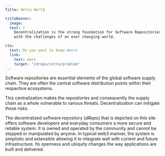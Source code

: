 ```yaml
---
Title: Hello World

titleBanner:
  image:
  text: |
    Decentralization is the strong foundation for Software Repositories to grow
    with the challenges of an ever changing world.

cta:
  text: Do you want to know #more
  link:
    text: more
    target: "/drepo/intro/problem"
---
```


Software repositories are essential elements of the global software supply
chain. They are often the central software distribution points within their
respective ecosystems.

This centralization makes the repositories and consequently the supply chain as
a whole vulnerable to various threats. Decentralization can mitigate these
risks.

The decentralized software repository (_dRepo_) that is depicted on this site
offers software developers and everyday consumers a more secure and reliable
system.
It is owned and operated by the community and cannot be stopped or manipulated
by anyone.
In typical web3 manner, the system is simplistic and extensible allowing it to
integrate well with current and future infrastructure.
Its openness and ubiquity changes the way applications are built and delivered.
